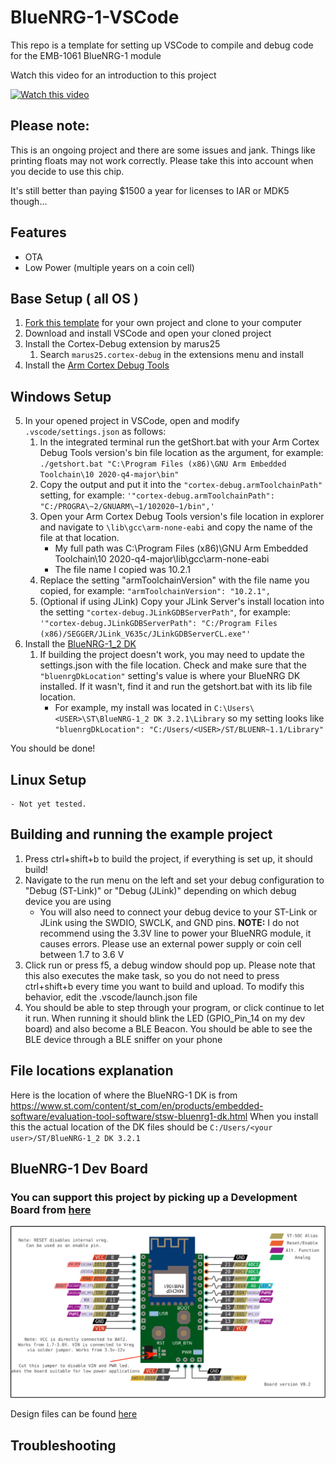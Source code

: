 # BlueNRG-1-VSCode
This repo is a template for setting up VSCode to compile and debug code for the EMB-1061 BlueNRG-1 module

Watch this video for an introduction to this project

[![Watch this video](https://img.youtube.com/vi/VH6JlEohDSQ/0.jpg)](https://youtu.be/VH6JlEohDSQ)

## Please note:
This is an ongoing project and there are some issues and jank. Things like printing floats may not work correctly. Please take this into account when you decide to use this chip.

It's still better than paying $1500 a year for licenses to IAR or MDK5 though...

## Features

- OTA
- Low Power (multiple years on a coin cell)

## Base Setup ( all OS )
1. [Fork this template](https://github.com/ctjet/BlueNRG-1-VSCode/generate) for your own project and clone to your computer
2. Download and install VSCode and open your cloned project
3. Install the Cortex-Debug extension by marus25
    1. Search `marus25.cortex-debug` in the extensions menu and install
4. Install the [Arm Cortex Debug Tools](https://developer.arm.com/tools-and-software/open-source-software/developer-tools/gnu-toolchain/gnu-rm/downloads)

## Windows Setup
5. In your opened project in VSCode, open and modify `.vscode/settings.json` as follows:
    1. In the integrated terminal run the getShort.bat with your Arm Cortex Debug Tools version's bin file location as the argument, for example:
        `./getshort.bat "C:\Program Files (x86)\GNU Arm Embedded Toolchain\10 2020-q4-major\bin"`
    2. Copy the output and put it into the `"cortex-debug.armToolchainPath"` setting, for example:
        `'"cortex-debug.armToolchainPath": "C:/PROGRA\~2/GNUARM\~1/102020~1/bin",'`
    3. Open your Arm Cortex Debug Tools version's file location in explorer and navigate to `\lib\gcc\arm-none-eabi` and copy the name of the file at that location. 
        - My full path was C:\\Program Files (x86)\\GNU Arm Embedded Toolchain\\10 2020-q4-major\\lib\\gcc\\arm-none-eabi
        - The file name I copied was 10.2.1
    4. Replace the setting "armToolchainVersion" with the file name you copied, for example:
        `"armToolchainVersion": "10.2.1",`
    5. (Optional if using JLink) Copy your JLink Server's install location into the setting `"cortex-debug.JLinkGDBServerPath"`, for example:
        `'"cortex-debug.JLinkGDBServerPath": "C:/Program Files (x86)/SEGGER/JLink_V635c/JLinkGDBServerCL.exe"'`
6. Install the [BlueNRG-1_2 DK](https://www.st.com/content/st_com/en/products/embedded-software/evaluation-tool-software/stsw-bluenrg1-dk.html)
    1. If building the project doesn't work, you may need to update the settings.json with the file location. Check and make sure that the  `"bluenrgDkLocation"` setting's value is where your BlueNRG DK installed. If it wasn't, find it and run the getshort.bat with its lib file location.
        - For example, my install was located in `C:\Users\<USER>\ST\BlueNRG-1_2 DK 3.2.1\Library` so my setting looks like `"bluenrgDkLocation": "C:/Users/<USER>/ST/BLUENR~1.1/Library"`

You should be done! 

## Linux Setup
    - Not yet tested. 
    
## Building and running the example project
1. Press ctrl+shift+b to build the project, if everything is set up, it should build!
2. Navigate to the run menu on the left and set your debug configuration to "Debug (ST-Link)" or "Debug (JLink)" depending on which debug device you are using
    - You will also need to connect your debug device to your ST-Link or JLink using the SWDIO, SWCLK, and GND pins. **NOTE:** I do not recommend using the 3.3V line to power your BlueNRG module, it causes errors. Please use an external power supply or coin cell between 1.7 to 3.6 V
3. Click run or press f5, a debug window should pop up. Please note that this also executes the make task, so you do not need to press ctrl+shift+b every time you want to build and upload. To modify this behavior, edit the  .vscode/launch.json file
4. You should be able to step through your program, or click continue to let it run. When running it should blink the LED (GPIO_Pin_14 on my dev board) and also become a BLE Beacon. You should be able to see the BLE device through a BLE sniffer on your phone

## File locations explanation

Here is the location of where the BlueNRG-1 DK is from https://www.st.com/content/st_com/en/products/embedded-software/evaluation-tool-software/stsw-bluenrg1-dk.html When you install this the actual location of the DK files should be `C:/Users/<your user>/ST/BlueNRG-1_2 DK 3.2.1`

## BlueNRG-1 Dev Board

### You can support this project by picking up a Development Board from [here](https://www.tindie.com/products/22570/)

![pinout](/images/pinout.svg)

Design files can be found [here](https://oshwlab.com/cmarting99/discutil_copy)


## Troubleshooting
